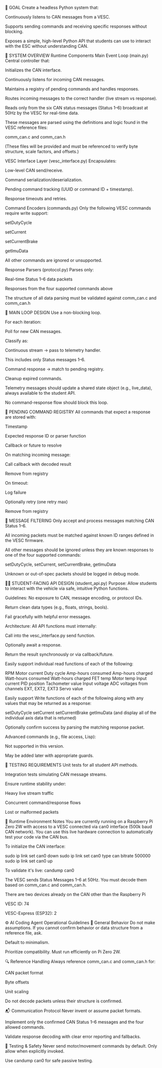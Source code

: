 🧠 GOAL
Create a headless Python system that:

Continuously listens to CAN messages from a VESC.

Supports sending commands and receiving specific responses without blocking.

Exposes a simple, high-level Python API that students can use to interact with the ESC without understanding CAN.

🧱 SYSTEM OVERVIEW
Runtime Components
Main Event Loop (main.py)
Central controller that:

Initializes the CAN interface.

Continuously listens for incoming CAN messages.

Maintains a registry of pending commands and handles responses.

Routes incoming messages to the correct handler (live stream vs response).

Reads only from the six CAN status messages (Status 1–6) broadcast at 50Hz by the VESC for real-time data.

These messages are parsed using the definitions and logic found in the VESC reference files:

comm_can.c and comm_can.h

(These files will be provided and must be referenced to verify byte structure, scale factors, and offsets.)

VESC Interface Layer (vesc_interface.py)
Encapsulates:

Low-level CAN send/receive.

Command serialization/deserialization.

Pending command tracking (UUID or command ID + timestamp).

Response timeouts and retries.

Command Encoders (commands.py)
Only the following VESC commands require write support:

setDutyCycle

setCurrent

setCurrentBrake

getImuData

All other commands are ignored or unsupported.

Response Parsers (protocol.py)
Parses only:

Real-time Status 1–6 data packets

Responses from the four supported commands above

The structure of all data parsing must be validated against comm_can.c and comm_can.h

🔄 MAIN LOOP DESIGN
Use a non-blocking loop.

For each iteration:

Poll for new CAN messages.

Classify as:

Continuous stream → pass to telemetry handler.

This includes only Status messages 1–6.

Command response → match to pending registry.

Cleanup expired commands.

Telemetry messages should update a shared state object (e.g., live_data), always available to the student API.

No command-response flow should block this loop.

🚩 PENDING COMMAND REGISTRY
All commands that expect a response are stored with:

Timestamp

Expected response ID or parser function

Callback or future to resolve

On matching incoming message:

Call callback with decoded result

Remove from registry

On timeout:

Log failure

Optionally retry (one retry max)

Remove from registry

🧩 MESSAGE FILTERING
Only accept and process messages matching CAN Status 1–6.

All incoming packets must be matched against known ID ranges defined in the VESC firmware.

All other messages should be ignored unless they are known responses to one of the four supported commands:

setDutyCycle, setCurrent, setCurrentBrake, getImuData

Unknown or out-of-spec packets should be logged in debug mode.

🧑‍🎓 STUDENT-FACING API DESIGN (student_api.py)
Purpose:
Allow students to interact with the vehicle via safe, intuitive Python functions.

Guidelines:
No exposure to CAN, message encoding, or protocol IDs.

Return clean data types (e.g., floats, strings, bools).

Fail gracefully with helpful error messages.

Architecture:
All API functions must internally:

Call into the vesc_interface.py send function.

Optionally await a response.

Return the result synchronously or via callback/future.

Easily support individual read functions of  each of the following:

RPM
Motor current
Duty cycle
Amp-hours consumed
Amp-hours charged
Watt-hours consumed
Watt-hours charged
FET temp
Motor temp
Input current
PID position
Tachometer value
Input voltage
ADC voltages from channels EXT, EXT2, EXT3
Servo value



Easily support Write functions of each of the following along with any values that may be returned as a response:

setDutyCycle
setCurrent
setCurrentBrake
getImuData    (and display all of the individual axis data that is returned)


Optionally confirm success by parsing the matching response packet.

Advanced commands (e.g., file access, Lisp):

Not supported in this version.

May be added later with appropriate guards.

🧪 TESTING REQUIREMENTS
Unit tests for all student API methods.

Integration tests simulating CAN message streams.

Ensure runtime stability under:

Heavy live stream traffic

Concurrent command/response flows

Lost or malformed packets

📌 Runtime Environment Notes
You are currently running on a Raspberry Pi Zero 2W with access to a VESC connected via can0 interface (500k baud CAN network).
You can use this live hardware connection to automatically test your code via the CAN bus.

To initialize the CAN interface:

sudo ip link set can0 down
sudo ip link set can0 type can bitrate 500000
sudo ip link set can0 up

To validate it's live: candump can0

The VESC sends Status Messages 1–6 at 50Hz. You must decode them based on comm_can.c and comm_can.h.

There are two devices already on the CAN other than the Raspberry Pi

VESC ID: 74

VESC-Express (ESP32): 2

⚙️ AI Coding Agent Operational Guidelines
🧠 General Behavior
Do not make assumptions.
If you cannot confirm behavior or data structure from a reference file, ask.

Default to minimalism.

Prioritize compatibility. Must run efficiently on Pi Zero 2W.

🔍 Reference Handling
Always reference comm_can.c and comm_can.h for:

CAN packet format

Byte offsets

Unit scaling

Do not decode packets unless their structure is confirmed.

📬 Communication Protocol
Never invent or assume packet formats.

Implement only the confirmed CAN Status 1–6 messages and the four allowed commands.

Validate response decoding with clear error reporting and fallbacks.

🧪 Testing & Safety
Never send motor/movement commands by default.
Only allow when explicitly invoked.

Use candump can0 for safe passive testing.